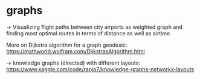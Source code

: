 # graphs

-> Visualizing flight paths between city airports as weighted graph and finding most optimal routes in terms of distance as well as airtime.

More on Dijkstra algorithm for a graph geodesic:
https://mathworld.wolfram.com/DijkstrasAlgorithm.html

-> knowledge graphs (directed) with different layouts:
https://www.kaggle.com/code/ranja7/knowledge-graphs-networkx-layouts




